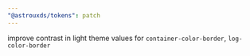 ```yaml
---
"@astrouxds/tokens": patch
---
```


improve contrast in light theme values for `container-color-border`, `log-color-border`
